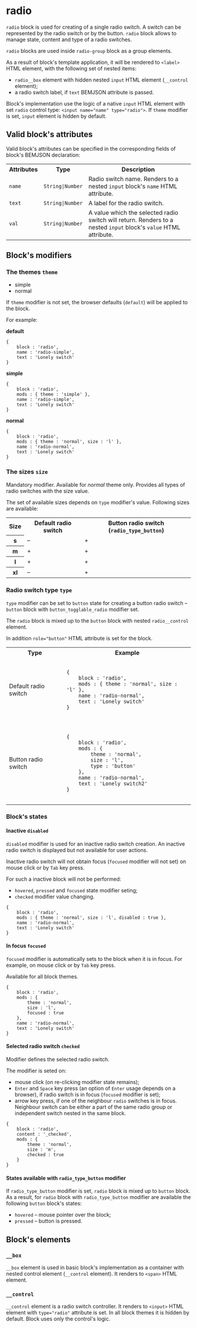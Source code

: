 # radio

`radio` block is used for creating of a single radio switch. A switch can be represented by the radio switch or by the button. `radio` block allows to manage state, content and type of a radio switches.

`radio` blocks are used inside `radio-group` block as a group elements.

As a result of block's template application, it will be rendered to `<label>` HTML element, with the following set of nested items:

* `radio__box` element with hidden nested `input` HTML element (`__control` element);
* a radio switch label, if `text` BEMJSON attribute is passed.

Block's implementation use the logic of a native `input` HTML element with set `radio` control type: `<input name="name" type="radio">`. If `theme` modifier is set, `input` element is hidden by default.


## Valid block's attributes

Valid block's attributes can be specified in the corresponding fields of block's BEMJSON declaration:

<table>
    <tr>
        <th align="center">Attributes</th>
        <th align="center">Type</th>
        <th align="center">Description</th>
    </tr>
    <tr>
        <td><code>name</code></td>
        <td><code>String|Number</code></td>
        <td>Radio switch name. Renders to a nested <code>input</code> block's <code>name</code> HTML attribute.</td>
    </tr>
    <tr>
        <td><code>text</code></td>
        <td><code>String|Number</code></td>
        <td>A label for the radio switch.</td>
    </tr>
    <tr>
        <td><code>val</code></td>
        <td><code>String|Number</code></td>
        <td>A value which the selected radio switch will return. Renders to a nested <code>input</code> block's <code>value</code> HTML attribute.</td>
    </tr>
</table>

## Block's modifiers

### The themes `theme`

 * simple
 * normal

If `theme` modifier is not set, the browser defaults (`default`) will be applied to the block.

For example:

**default**

```bemjson
{
    block : 'radio',
    name : 'radio-simple',
    text : 'Lonely switch'
}
```

**simple**

```bemjson
{
    block : 'radio',
    mods : { theme : 'simple' },
    name : 'radio-simple',
    text : 'Lonely switch'
}
```

**normal**

```bemjson
{
    block : 'radio',
    mods : { theme : 'normal', size : 'l' },
    name : 'radio-normal',
    text : 'Lonely switch'
}
```

### The sizes `size`

Mandatory modifier. Available for *normal* theme only.
Provides all types of radio switches with the size value.

The set of available sizes depends on `type` modifier's value. Following sizes are available:

<table>
    <tr>
        <th>Size</th>
        <th>Default radio switch</th>
        <th>Button radio switch (<code>radio_type_button</code>)</th>
    </tr>
    <tr>
        <th>s</th>
        <td>–</td>
        <td>+</td>
    </tr>
    <tr>
        <th>m</th>
        <td>+</td>
        <td>+</td>
    </tr>
    <tr>
        <th>l</th>
        <td>+</td>
        <td>+</td>
    </tr>
    <tr>
        <th>xl</th>
        <td>–</td>
        <td>+</td>
</table>

### Radio switch type `type`

`type` modifier can be set to `button` state for creating a button radio switch – `button` block with `button_togglable_radio` modifier set.

The `radio` block is mixed up to the `button` block with nested `radio__control` element.

In addition `role="button"` HTML attribute is set for the block.

<table>
    <tr>
        <th>Type</th>
        <th>Example</th>
    </tr>
    <tr>
        <td>Default radio switch</td>
        <td>
            <pre><code>
{
    block : 'radio',
    mods : { theme : 'normal', size : 'l' },
    name : 'radio-normal',
    text : 'Lonely switch'
}
            </code></pre>
        </td>
    <tr>
        <td>Button radio switch</td>
        <td>
            <pre><code>
{
    block : 'radio',
    mods : {
        theme : 'normal',
        size : 'l',
        type : 'button'
    },
    name : 'radio-normal',
    text : 'Lonely switch2'
}
            </code></pre>
        </td>
    </tr>
</table>


### Block's states

#### Inactive `disabled`

`disabled` modifier is used for an inactive radio switch creation. An inactive radio switch is displayed but not available for user actions.  

Inactive radio switch will not obtain focus (`focused` modifier will not set) on mouse click or by `Tab` key press.

For such a inactive block will not be performed:

* `hovered`, `pressed` and `focused` state modifier seting;
* `checked` modifier value changing.

```bemjson
{
    block : 'radio',
    mods : { theme : 'normal', size : 'l', disabled : true },
    name : 'radio-normal',
    text : 'Lonely switch'
}
```
   

#### In focus `focused`

`focused` modifier is automatically sets to the block when it is in focus. For example, on mouse click or by `Tab` key press.

Available for all block themes.

```bemjson
{
    block : 'radio',
    mods : {
        theme : 'normal',
        size : 'l',
        focused : true
    },
    name : 'radio-normal',
    text : 'Lonely switch'
}
```


#### Selected radio switch `checked`

Modifier defines the selected radio switch.

The modifier is seted on:

* mouse click (on re-clicking modifier state remains);
* `Enter` and `Space` key press (an option of `Enter` usage depends on a browser), if radio switch is in focus (`focused` modifier is set);
* arrow key press, if one of the neighbour `radio` switches is in focus. Neighbour switch can be either a part of the same radio group or independent switch nested in the same block.

```bemjson
{
    block : 'radio',
    content : '_checked',
    mods : { 
        theme : 'normal', 
        size : 'm', 
        checked : true 
    }
}
```


#### States available with `radio_type_button` modifier

If `radio_type_button` modifier is set, `radio` block is mixed up to `button` block. As a result, for `radio` block with `radio_type_button` modifier are available the following `button` block's states:

*  `hovered` – mouse pointer over the block;
*  `pressed` – button is pressed.


## Block's elements

### `__box`

`__box` element is used in basic block's implementation as a container with nested control element (`__control` element). It renders to `<span>` HTML element.

### `__control`

`__control` element is a radio switch controller. It renders to `<input>` HTML element with `type="radio"` attribute is set. In all block themes it is hidden by default. Block uses only the control's logic.

